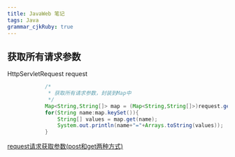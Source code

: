 ```yaml
---
title: JavaWeb 笔记
tags: Java
grammar_cjkRuby: true
---
```



## 获取所有请求参数

HttpServletRequest request

```java
			/* 
			 * 获取所有请求参数，封装到Map中 
			 */  
            Map<String,String[]> map = (Map<String,String[]>)request.getParameterMap();  
            for(String name:map.keySet()){  
                String[] values = map.get(name);  
                System.out.println(name+"="+Arrays.toString(values));  
            } 
```
[request请求获取参数(post和get两种方式)](http://blog.csdn.net/u012110719/article/details/44672111)

